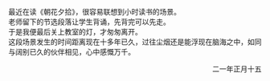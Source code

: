 最近在读《朝花夕拾》，很容易联想到小时读书的场景。   
老师留下的节选段落让学生背诵，先背完可以先走。  
于是我便最后关上教室的灯，才匆匆离开。  
这段场景发生的时间距离现在十多年已久，过往尘烟还是能浮现在脑海之中，如同与阔别已久的伙伴相见，心中感慨万千。  
<p align="right">二一年正月十五</p>
